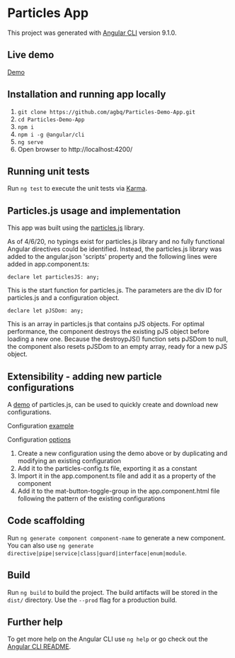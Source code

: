 # Particles App

This project was generated with [Angular CLI](https://github.com/angular/angular-cli) version 9.1.0.

## Live demo

[Demo](https://agbq.github.io/Particles-Demo-App/)

## Installation and running app locally

1. `git clone https://github.com/agbq/Particles-Demo-App.git`
2. `cd Particles-Demo-App`
3. `npm i`
4. `npm i -g @angular/cli`
5. `ng serve`
6. Open browser to http://localhost:4200/

## Running unit tests

Run `ng test` to execute the unit tests via [Karma](https://karma-runner.github.io).

## Particles.js usage and implementation

This app was built using the [particles.js](https://github.com/VincentGarreau/particles.js) library.

As of 4/6/20, no typings exist for particles.js library and no fully functional Angular directives could be identified. 
Instead, the particles.js library was added to the angular.json 'scripts' property and the following lines were added in  app.component.ts:

    declare let particlesJS: any; 
This is the start function for particles.js. The parameters are the div ID for particles.js and a configuration object.

    declare let pJSDom: any;
This is an array in particles.js that contains pJS objects.
For optimal performance, the component destroys the existing pJS object before loading a new one. Because the destroypJS() function sets pJSDom to null, the component also resets pJSDom to an empty array, ready for a new pJS object.

## Extensibility - adding new particle configurations

A [demo](https://vincentgarreau.com/particles.js/#default) of particles.js, can be used to quickly create and download new configurations.

Configuration [example](https://github.com/VincentGarreau/particles.js/blob/master/demo/particles.json)

Configuration [options](https://github.com/VincentGarreau/particles.js#options)

1. Create a new configuration using the demo above or by duplicating and modifying an existing configuration
2. Add it to the particles-config.ts file, exporting it as a constant
3. Import it in the app.component.ts file and add it as a property of the component
4. Add it to the mat-button-toggle-group in the app.component.html file following the pattern of the existing configurations

## Code scaffolding

Run `ng generate component component-name` to generate a new component. You can also use `ng generate directive|pipe|service|class|guard|interface|enum|module`.

## Build

Run `ng build` to build the project. The build artifacts will be stored in the `dist/` directory. Use the `--prod` flag for a production build.

## Further help

To get more help on the Angular CLI use `ng help` or go check out the [Angular CLI README](https://github.com/angular/angular-cli/blob/master/README.md).
